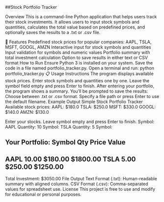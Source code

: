 ##Stock Portfolio Tracker

Overview
This is a command-line Python application that helps users track their stock investments. It allows users to input stock symbols and quantities, calculates the total value based on predefined prices, and optionally saves the results to a .txt or .csv file.

🔧 Features
Predefined stock prices for popular companies:
AAPL, TSLA, MSFT, GOOGL, AMZN
Interactive input for stock symbols and quantities
Input validation for symbols and numeric values
Portfolio summary with total investment calculation
Option to save results in either text or CSV format
How to Run
Ensure Python 3 is installed on your system.
Save the code in a file named portfolio_tracker.py.
Open a terminal and run:
python portfolio_tracker.py
📋 Usage Instructions
The program displays available stock prices.
Enter stock symbols and quantities one by one.
Leave the symbol field empty and press Enter to finish.
After entering your portfolio, the program shows a summary.
You’ll be prompted to save the results:
Choose between .txt or .csv format.
Specify a file path or press Enter to use the default filename.
Example Output
Simple Stock Portfolio Tracker
Available stock prices:
  AAPL: $180.0
  TSLA: $250.0
  MSFT: $330.0
  GOOGL: $140.0
  AMZN: $130.0

Enter your stocks. Leave symbol empty and press Enter to finish.
Symbol: AAPL
Quantity: 10
Symbol: TSLA
Quantity: 5
Symbol:

Your Portfolio:
Symbol    Qty       Price       Value
---------------------------------------
AAPL      10.00     $180.00     $1800.00
TSLA       5.00     $250.00     $1250.00
---------------------------------------
Total Investment: $3050.00
File Output
Text Format (.txt): Human-readable summary with aligned columns.
CSV Format (.csv): Comma-separated values for spreadsheet use.
License
This project is free to use and modify for educational or personal purposes.

